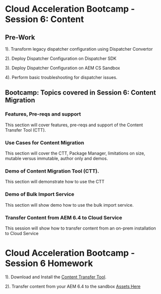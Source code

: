 # Cloud Acceleration Bootcamp - Session 6: Content

## Pre-Work

1). Transform legacy dispatcher configuration using Dispatcher Convertor

2). Deploy Dispatcher Configuration on Dispatcher SDK

3). Deploy Dispatcher Configuration on AEM CS Sandbox

4). Perform basic troubleshooting for dispatcher issues.


## Bootcamp: Topics covered in Session 6: Content Migration

### Features, Pre-reqs and support

This section will cover features, pre-reqs and support of the Content Transfer Tool (CTT).

### Use Cases for Content Migration

This section will cover the CTT, Package Manager, limitations on size, mutable versus immutable, author only and demos. 

### Demo of Content Migration Tool (CTT). 

This section will demonstrate how to use the CTT

### Demo of Bulk Import Service

This section will show demo how to use the bulk import service. 

### Transfer Content from AEM 6.4 to Cloud Service

This session will show how to transfer content from an on-prem installation to Cloud Service


# Cloud Acceleration Bootcamp - Session 6 Homework

1). Download and Install the [Content Transfer Tool](https://experience.adobe.com/#/downloads/content/software-distribution/en/aemcloud.html).

2). Transfer content from your AEM 6.4 to the sandbox [Assets Here](https://github.com/adobe/aem-cloud-engineering-video-series-exercises/tree/session6-transfercontent/assets)









